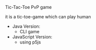 Tic-Tac-Toe PvP game 

it is a tic-toe-game which can play human
 * Java Version: 
   * CLI game
 * JavaScript Version:
   * using p5js




























